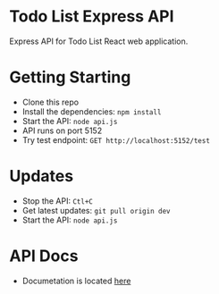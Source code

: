 # Todo List Express API
Express API for Todo List React web application.

# Getting Starting
- Clone this repo
- Install the dependencies: `npm install`
- Start the API: `node api.js`
- API runs on port 5152
- Try test endpoint: `GET http://localhost:5152/test`

# Updates
- Stop the API: `Ctl+C`
- Get latest updates: `git pull origin dev`
- Start the API: `node api.js`

# API Docs
- Documetation is located [here](./docs/readme.md)
